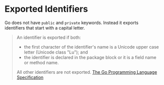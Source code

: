 # Exported Identifiers

Go does not have `public` and `private` keywords. Instead it exports identifiers that start with a capital letter.

> An identifier is exported if both:
>
> - the first character of the identifier's name is a Unicode upper case letter (Unicode class "Lu"); and
> - the identifier is declared in the package block or it is a field name or method name.
>
> All other identifiers are not exported.
> [The Go Programming Language Specification](https://golang.org/ref/spec#Exported_identifiers)
